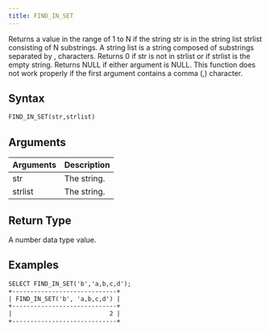 ```yaml
---
title: FIND_IN_SET
---
```


Returns a value in the range of 1 to N if the string str is in the string list strlist consisting of N substrings.
A string list is a string composed of substrings separated by , characters.
Returns 0 if str is not in strlist or if strlist is the empty string.
Returns NULL if either argument is NULL.
This function does not work properly if the first argument contains a comma (,) character.

## Syntax

```sql
FIND_IN_SET(str,strlist)
```

## Arguments

| Arguments   | Description |
| ----------- | ----------- |
| str | The string. |
| strlist | The string. |

## Return Type

A number data type value.

## Examples

```txt
SELECT FIND_IN_SET('b','a,b,c,d');
+-----------------------------+
| FIND_IN_SET('b', 'a,b,c,d') |
+-----------------------------+
|                           2 |
+-----------------------------+
```
